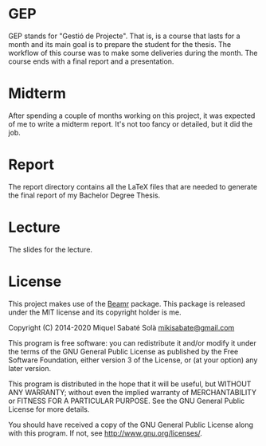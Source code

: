 
# GEP

GEP stands for "Gestió de Projecte". That is, is a course that lasts for
a month and its main goal is to prepare the student for the thesis. The
workflow of this course was to make some deliveries during the month. The
course ends with a final report and a presentation.

# Midterm

After spending a couple of months working on this project, it was expected of
me to write a midterm report. It's not too fancy or detailed, but it did the
job.

# Report

The report directory contains all the LaTeX files that are needed to generate
the final report of my Bachelor Degree Thesis.

# Lecture

The slides for the lecture.

# License

This project makes use of the [Beamr](https://github.com/mssola/beamr)
package. This package is released under the MIT license and its copyright
holder is me.

Copyright (C) 2014-2020 Miquel Sabaté Solà <mikisabate@gmail.com>

This program is free software: you can redistribute it and/or modify
it under the terms of the GNU General Public License as published by
the Free Software Foundation, either version 3 of the License, or
(at your option) any later version.

This program is distributed in the hope that it will be useful,
but WITHOUT ANY WARRANTY; without even the implied warranty of
MERCHANTABILITY or FITNESS FOR A PARTICULAR PURPOSE.  See the
GNU General Public License for more details.

You should have received a copy of the GNU General Public License
along with this program.  If not, see <http://www.gnu.org/licenses/>.

